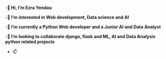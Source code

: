 -**👋 Hi, I’m Ezra Yendau**

-**👀 I’m interested in Web development, Data science and AI**

-**🌱 I’m currently a Python Web developer and a Junior AI and Data Analyst**

-**💞️ I’m looking to collaborate django, flask and ML, AI and Data Analysis python related projects** 
- 📫 

<!---
Ezi-code/Ezi-code is a ✨ special ✨ repository because its `README.md` (this file) appears on your GitHub profile.
You can click the Preview link to take a look at your changes.
--->

